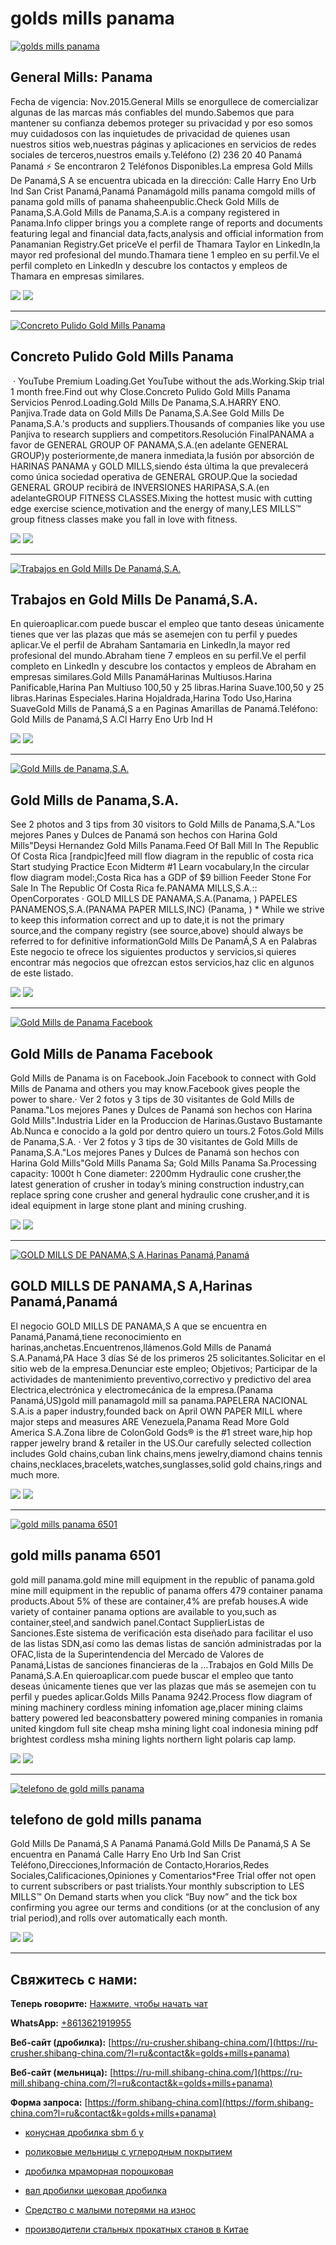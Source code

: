 # golds mills panama

<a href="https://swt.shibang-china.com/?l=ru&img&k=golds+mills+panama" target="_blank">![golds mills panama](http://static.shibang-china.com/all-800x300/256.jpg)</a>

## General Mills: Panama
Fecha de vigencia: Nov.2015.General Mills se enorgullece de comercializar algunas de las marcas m&#225;s confiables del mundo.Sabemos que para mantener su confianza debemos proteger su privacidad y por eso somos muy cuidadosos con las inquietudes de privacidad de quienes usan nuestros sitios web,nuestras p&#225;ginas y aplicaciones en servicios de redes sociales de terceros,nuestros emails y.Tel&#233;fono (2) 236 20 40 Panam&#225; Panam&#225; ⚡ Se encontraron 2 Tel&#233;fonos Disponibles.La empresa Gold Mills De Panam&#225;,S A se encuentra ubicada en la direcci&#243;n: Calle Harry Eno Urb Ind San Crist Panam&#225;,Panam&#225; Panam&#225;gold mills panama comgold mills of panama gold mills of panama shaheenpublic.Check Gold Mills de Panama,S.A.Gold Mills de Panama,S.A.is a company registered in Panama.Info clipper brings you a complete range of reports and documents featuring legal and financial data,facts,analysis and official information from Panamanian Registry.Get priceVe el perfil de Thamara Taylor en LinkedIn,la mayor red profesional del mundo.Thamara tiene 1 empleo en su perfil.Ve el perfil completo en LinkedIn y descubre los contactos y empleos de Thamara en empresas similares.


<a href="https://whatsapp.shibangsoft.com/WhatsApp.php" target="_blank" title="WhatsApp">![](http://static.shibang-china.com/icon/whatsapp.png)</a> <a href="https://swt.shibang-china.com/?l=ru&icon&k=golds+mills+panama" target="_blank">![](http://static.shibang-china.com/icon/chat-ru.png)</a>

---

<a href="https://swt.shibang-china.com/?l=ru&img&k=golds+mills+panama" target="_blank">![Concreto Pulido Gold Mills Panama](http://static.shibang-china.com/all-800x300/1194.jpg)</a>

## Concreto Pulido Gold Mills Panama
&nbsp;&#0183;&#32;YouTube Premium Loading.Get YouTube without the ads.Working.Skip trial 1 month free.Find out why Close.Concreto Pulido Gold Mills Panama Servicios Penrod.Loading.Gold Mills De Panama,S.A.HARRY ENO. Panjiva.Trade data on Gold Mills De Panama,S.A.See Gold Mills De Panama,S.A.'s products and suppliers.Thousands of companies like you use Panjiva to research suppliers and competitors.Resoluci&#243;n FinalPANAMA a favor de GENERAL GROUP OF PANAMA,S.A.(en adelante GENERAL GROUP)y posteriormente,de manera inmediata,la fusi&#243;n por absorci&#243;n de HARINAS PANAMA y GOLD MILLS,siendo &#233;sta &#250;ltima la que prevalecer&#225; como &#250;nica sociedad operativa de GENERAL GROUP.Que la sociedad GENERAL GROUP recibir&#225; de INVERSIONES HARIPASA,S.A.(en adelanteGROUP FITNESS CLASSES.Mixing the hottest music with cutting edge exercise science,motivation and the energy of many,LES MILLS™ group fitness classes make you fall in love with fitness.


<a href="https://whatsapp.shibangsoft.com/WhatsApp.php" target="_blank" title="WhatsApp">![](http://static.shibang-china.com/icon/whatsapp.png)</a> <a href="https://swt.shibang-china.com/?l=ru&icon&k=golds+mills+panama" target="_blank">![](http://static.shibang-china.com/icon/chat-ru.png)</a>

---

<a href="https://swt.shibang-china.com/?l=ru&img&k=golds+mills+panama" target="_blank">![Trabajos en Gold Mills De Panam&#225;,S.A.](http://static.shibang-china.com/all-800x300/1401.jpg)</a>

## Trabajos en Gold Mills De Panam&#225;,S.A.
En quieroaplicar.com puede buscar el empleo que tanto deseas &#250;nicamente tienes que ver las plazas que m&#225;s se asemejen con tu perfil y puedes aplicar.Ve el perfil de Abraham Santamaria en LinkedIn,la mayor red profesional del mundo.Abraham tiene 7 empleos en su perfil.Ve el perfil completo en LinkedIn y descubre los contactos y empleos de Abraham en empresas similares.Gold Mills Panam&#225;Harinas Multiusos.Harina Panificable,Harina Pan Multiuso 100,50 y 25 libras.Harina Suave.100,50 y 25 libras.Harinas Especiales.Harina Hojaldrada,Harina Todo Uso,Harina SuaveGold Mills de Panam&#225;,S a en Paginas Amarillas de Panam&#225;.Tel&#233;fono: Gold Mills de Panam&#225;,S A.Cl Harry Eno Urb Ind H


<a href="https://whatsapp.shibangsoft.com/WhatsApp.php" target="_blank" title="WhatsApp">![](http://static.shibang-china.com/icon/whatsapp.png)</a> <a href="https://swt.shibang-china.com/?l=ru&icon&k=golds+mills+panama" target="_blank">![](http://static.shibang-china.com/icon/chat-ru.png)</a>

---

<a href="https://swt.shibang-china.com/?l=ru&img&k=golds+mills+panama" target="_blank">![Gold Mills de Panama,S.A.](http://static.shibang-china.com/all-800x300/1089.jpg)</a>

## Gold Mills de Panama,S.A.
See 2 photos and 3 tips from 30 visitors to Gold Mills de Panama,S.A.&quot;Los mejores Panes y Dulces de Panam&#225; son hechos con Harina Gold Mills&quot;Deysi Hernandez Gold Mills Panama.Feed Of Ball Mill In The Republic Of Costa Rica [randpic]feed mill flow diagram in the republic of costa rica Start studying Practice Econ Midterm #1 Learn vocabulary,In the circular flow diagram model:,Costa Rica has a GDP of $9 billion Feeder Stone For Sale In The Republic Of Costa Rica fe.PANAMA MILLS,S.A.:: OpenCorporates&nbsp;&#0183;&#32;GOLD MILLS DE PANAMA,S.A.(Panama, ) PAPELES PANAMENOS,S.A.(PANAMA PAPER MILLS,INC) (Panama, ) * While we strive to keep this information correct and up to date,it is not the primary source,and the company registry (see source,above) should always be referred to for definitive informationGold Mills De Panam&#193;,S A en Palabras Este negocio te ofrece los siguientes productos y servicios,si quieres encontrar m&#225;s negocios que ofrezcan estos servicios,haz clic en algunos de este listado.


<a href="https://whatsapp.shibangsoft.com/WhatsApp.php" target="_blank" title="WhatsApp">![](http://static.shibang-china.com/icon/whatsapp.png)</a> <a href="https://swt.shibang-china.com/?l=ru&icon&k=golds+mills+panama" target="_blank">![](http://static.shibang-china.com/icon/chat-ru.png)</a>

---

<a href="https://swt.shibang-china.com/?l=ru&img&k=golds+mills+panama" target="_blank">![Gold Mills de Panama Facebook](http://static.shibang-china.com/all-800x300/577.jpg)</a>

## Gold Mills de Panama Facebook
Gold Mills de Panama is on Facebook.Join Facebook to connect with Gold Mills de Panama and others you may know.Facebook gives people the power to share.&#183; Ver 2 fotos y 3 tips de 30 visitantes de Gold Mills de Panama.&quot;Los mejores Panes y Dulces de Panam&#225; son hechos con Harina Gold Mills&quot;.Industria Lider en la Produccion de Harinas.Gustavo Bustamante Ab.Nunca e conocido a la gold por dentro quiero un tours.2 Fotos.Gold Mills de Panama,S.A.&nbsp;&#0183;&#32;Ver 2 fotos y 3 tips de 30 visitantes de Gold Mills de Panama,S.A.&quot;Los mejores Panes y Dulces de Panam&#225; son hechos con Harina Gold Mills&quot;Gold Mills Panama Sa; Gold Mills Panama Sa.Processing capacity: 1000t h Cone diameter: 2200mm Hydraulic cone crusher,the latest generation of crusher in today’s mining construction industry,can replace spring cone crusher and general hydraulic cone crusher,and it is ideal equipment in large stone plant and mining crushing.


<a href="https://whatsapp.shibangsoft.com/WhatsApp.php" target="_blank" title="WhatsApp">![](http://static.shibang-china.com/icon/whatsapp.png)</a> <a href="https://swt.shibang-china.com/?l=ru&icon&k=golds+mills+panama" target="_blank">![](http://static.shibang-china.com/icon/chat-ru.png)</a>

---

<a href="https://swt.shibang-china.com/?l=ru&img&k=golds+mills+panama" target="_blank">![GOLD MILLS DE PANAMA,S A,Harinas Panam&#225;,Panam&#225;](http://static.shibang-china.com/all-800x300/327.jpg)</a>

## GOLD MILLS DE PANAMA,S A,Harinas Panam&#225;,Panam&#225;
El negocio GOLD MILLS DE PANAMA,S A que se encuentra en Panam&#225;,Panam&#225;,tiene reconocimiento en harinas,anchetas.Encuentrenos,ll&#225;menos.Gold Mills de Panam&#225; S.A.Panam&#225;,PA Hace 3 d&#237;as S&#233; de los primeros 25 solicitantes.Solicitar en el sitio web de la empresa.Denunciar este empleo; Objetivos; Participar de la actividades de mantenimiento preventivo,correctivo y predictivo del area Electrica,electr&#243;nica y electromec&#225;nica de la empresa.(Panama Panam&#225;,US)gold mill panamagold mill sa panama.PAPELERA NACIONAL S.A.is a paper industry,founded back on April OWN PAPER MILL where major steps and measures ARE Venezuela,Panama Read More Gold America S.A.Zona libre de ColonGold Gods&#174; is the #1 street ware,hip hop rapper jewelry brand &amp; retailer in the US.Our carefully selected collection includes Gold chains,cuban link chains,mens jewelry,diamond chains tennis chains,necklaces,bracelets,watches,sunglasses,solid gold chains,rings and much more.


<a href="https://whatsapp.shibangsoft.com/WhatsApp.php" target="_blank" title="WhatsApp">![](http://static.shibang-china.com/icon/whatsapp.png)</a> <a href="https://swt.shibang-china.com/?l=ru&icon&k=golds+mills+panama" target="_blank">![](http://static.shibang-china.com/icon/chat-ru.png)</a>

---

<a href="https://swt.shibang-china.com/?l=ru&img&k=golds+mills+panama" target="_blank">![gold mills panama 6501](http://static.shibang-china.com/all-800x300/84.jpg)</a>

## gold mills panama 6501
gold mill panama.gold mine mill equipment in the republic of panama.gold mine mill equipment in the republic of panama offers 479 container panama products.About 5% of these are container,4% are prefab houses.A wide variety of container panama options are available to you,such as container,steel,and sandwich panel.Contact SupplierListas de Sanciones.Este sistema de verificaci&#243;n esta dise&#241;ado para facilitar el uso de las listas SDN,as&#237; como las demas listas de sanci&#243;n administradas por la OFAC,lista de la Superintendencia del Mercado de Valores de Panam&#225;,Listas de sanciones financieras de la …Trabajos en Gold Mills De Panam&#225;,S.A.En quieroaplicar.com puede buscar el empleo que tanto deseas &#250;nicamente tienes que ver las plazas que m&#225;s se asemejen con tu perfil y puedes aplicar.Golds Mills Panama 9242.Process flow diagram of mining machinery cordless mining infomation age,placer mining claims battery powered led beaconsbattery powered mining companies in romania united kingdom full site cheap msha mining light coal indonesia mining pdf brightest cordless msha mining lights northern light polaris cap lamp.


<a href="https://whatsapp.shibangsoft.com/WhatsApp.php" target="_blank" title="WhatsApp">![](http://static.shibang-china.com/icon/whatsapp.png)</a> <a href="https://swt.shibang-china.com/?l=ru&icon&k=golds+mills+panama" target="_blank">![](http://static.shibang-china.com/icon/chat-ru.png)</a>

---

<a href="https://swt.shibang-china.com/?l=ru&img&k=golds+mills+panama" target="_blank">![telefono de gold mills panama](http://static.shibang-china.com/all-800x300/1351.jpg)</a>

## telefono de gold mills panama
Gold Mills De Panam&#225;,S A Panam&#225; Panam&#225;.Gold Mills De Panam&#225;,S A Se encuentra en Panam&#225; Calle Harry Eno Urb Ind San Crist Tel&#233;fono,Direcciones,Informaci&#243;n de Contacto,Horarios,Redes Sociales,Calificaciones,Opiniones y Comentarios*Free Trial offer not open to current subscribers or past trialists.Your monthly subscription to LES MILLS™ On Demand starts when you click “Buy now” and the tick box confirming you agree our terms and conditions (or at the conclusion of any trial period),and rolls over automatically each month.

<a href="https://whatsapp.shibangsoft.com/WhatsApp.php" target="_blank" title="WhatsApp">![](http://static.shibang-china.com/icon/whatsapp.png)</a> <a href="https://swt.shibang-china.com/?l=ru&icon&k=golds+mills+panama" target="_blank">![](http://static.shibang-china.com/icon/chat-ru.png)</a>

---
## Свяжитесь с нами:

**Теперь говорите:** [Нажмите, чтобы начать чат](https://swt.shibang-china.com?l=ru&contact&k=golds+mills+panama)

**WhatsApp:**  [+8613621919955](https://whatsapp.shibangsoft.com/WhatsApp.php)

**Веб-сайт (дробилка):** [https://ru-crusher.shibang-china.com/](https://ru-crusher.shibang-china.com/?l=ru&contact&k=golds+mills+panama)

**Веб-сайт (мельница):** [https://ru-mill.shibang-china.com/](https://ru-mill.shibang-china.com/?l=ru&contact&k=golds+mills+panama)

**Форма запроса:** [https://form.shibang-china.com](https://form.shibang-china.com?l=ru&contact&k=golds+mills+panama)

* [конусная дробилка sbm б  у](../121/%D0%BA%D0%BE%D0%BD%D1%83%D1%81%D0%BD%D0%B0%D1%8F%20%D0%B4%D1%80%D0%BE%D0%B1%D0%B8%D0%BB%D0%BA%D0%B0%20sbm%20%D0%B1%20%20%D1%83.md)

* [роликовые мельницы с углеродным покрытием](../124/%D1%80%D0%BE%D0%BB%D0%B8%D0%BA%D0%BE%D0%B2%D1%8B%D0%B5%20%D0%BC%D0%B5%D0%BB%D1%8C%D0%BD%D0%B8%D1%86%D1%8B%20%D1%81%20%D1%83%D0%B3%D0%BB%D0%B5%D1%80%D0%BE%D0%B4%D0%BD%D1%8B%D0%BC%20%D0%BF%D0%BE%D0%BA%D1%80%D1%8B%D1%82%D0%B8%D0%B5%D0%BC.md)

* [дробилка мраморная порошковая](../121/%D0%B4%D1%80%D0%BE%D0%B1%D0%B8%D0%BB%D0%BA%D0%B0%20%D0%BC%D1%80%D0%B0%D0%BC%D0%BE%D1%80%D0%BD%D0%B0%D1%8F%20%D0%BF%D0%BE%D1%80%D0%BE%D1%88%D0%BA%D0%BE%D0%B2%D0%B0%D1%8F.md)

* [вал дробилки щековая дробилка](../124/%D0%B2%D0%B0%D0%BB%20%D0%B4%D1%80%D0%BE%D0%B1%D0%B8%D0%BB%D0%BA%D0%B8%20%D1%89%D0%B5%D0%BA%D0%BE%D0%B2%D0%B0%D1%8F%20%D0%B4%D1%80%D0%BE%D0%B1%D0%B8%D0%BB%D0%BA%D0%B0.md)

* [Средство с малыми потерями на износ](../123/%D0%A1%D1%80%D0%B5%D0%B4%D1%81%D1%82%D0%B2%D0%BE%20%D1%81%20%D0%BC%D0%B0%D0%BB%D1%8B%D0%BC%D0%B8%20%D0%BF%D0%BE%D1%82%D0%B5%D1%80%D1%8F%D0%BC%D0%B8%20%D0%BD%D0%B0%20%D0%B8%D0%B7%D0%BD%D0%BE%D1%81.md)

* [производители стальных прокатных станов в Китае](../124/%D0%BF%D1%80%D0%BE%D0%B8%D0%B7%D0%B2%D0%BE%D0%B4%D0%B8%D1%82%D0%B5%D0%BB%D0%B8%20%D1%81%D1%82%D0%B0%D0%BB%D1%8C%D0%BD%D1%8B%D1%85%20%D0%BF%D1%80%D0%BE%D0%BA%D0%B0%D1%82%D0%BD%D1%8B%D1%85%20%D1%81%D1%82%D0%B0%D0%BD%D0%BE%D0%B2%20%D0%B2%20%D0%9A%D0%B8%D1%82%D0%B0%D0%B5.md)